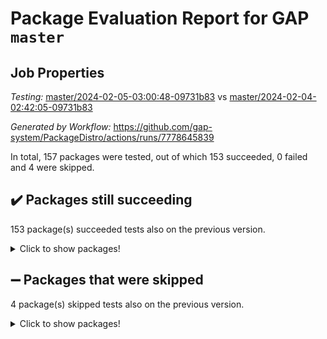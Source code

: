 # Package Evaluation Report for GAP `master`

## Job Properties

*Testing:* [master/2024-02-05-03:00:48-09731b83](https://github.com/gap-system/PackageDistro/blob/data/reports/master/2024-02-05-03:00:48-09731b83) vs [master/2024-02-04-02:42:05-09731b83](https://github.com/gap-system/PackageDistro/blob/data/reports/master/2024-02-04-02:42:05-09731b83)

*Generated by Workflow:* https://github.com/gap-system/PackageDistro/actions/runs/7778645839

In total, 157 packages were tested, out of which 153 succeeded, 0 failed and 4 were skipped.

## :heavy_check_mark: Packages still succeeding

153 package(s) succeeded tests also on the previous version.
<details><summary>Click to show packages!</summary>

- 4ti2interface 2023.02-04 [(success)](https://github.com/gap-system/PackageDistro/actions/runs/7778645839/job/21209059536)
- ace 5.6.2 [(success)](https://github.com/gap-system/PackageDistro/actions/runs/7778645839/job/21209059693)
- aclib 1.3.2 [(success)](https://github.com/gap-system/PackageDistro/actions/runs/7778645839/job/21209059828)
- agt 0.3.1 [(success)](https://github.com/gap-system/PackageDistro/actions/runs/7778645839/job/21209059960)
- alnuth 3.2.1 [(success)](https://github.com/gap-system/PackageDistro/actions/runs/7778645839/job/21209060092)
- anupq 3.3.0 [(success)](https://github.com/gap-system/PackageDistro/actions/runs/7778645839/job/21209060229)
- atlasrep 2.1.8 [(success)](https://github.com/gap-system/PackageDistro/actions/runs/7778645839/job/21209060370)
- autodoc 2023.06.19 [(success)](https://github.com/gap-system/PackageDistro/actions/runs/7778645839/job/21209060533)
- automata 1.15 [(success)](https://github.com/gap-system/PackageDistro/actions/runs/7778645839/job/21209062976)
- automgrp 1.3.2 [(success)](https://github.com/gap-system/PackageDistro/actions/runs/7778645839/job/21209063107)
- autpgrp 1.11 [(success)](https://github.com/gap-system/PackageDistro/actions/runs/7778645839/job/21209063271)
- cap 2024.01-06 [(success)](https://github.com/gap-system/PackageDistro/actions/runs/7778645839/job/21209063392)
- caratinterface 2.3.6 [(success)](https://github.com/gap-system/PackageDistro/actions/runs/7778645839/job/21209063503)
- cddinterface 2022.11.01 [(success)](https://github.com/gap-system/PackageDistro/actions/runs/7778645839/job/21209063633)
- circle 1.6.6 [(success)](https://github.com/gap-system/PackageDistro/actions/runs/7778645839/job/21209063736)
- classicpres 1.22 [(success)](https://github.com/gap-system/PackageDistro/actions/runs/7778645839/job/21209063878)
- cohomolo 1.6.11 [(success)](https://github.com/gap-system/PackageDistro/actions/runs/7778645839/job/21209064006)
- congruence 1.2.5 [(success)](https://github.com/gap-system/PackageDistro/actions/runs/7778645839/job/21209064136)
- corelg 1.56 [(success)](https://github.com/gap-system/PackageDistro/actions/runs/7778645839/job/21209064257)
- crime 1.6 [(success)](https://github.com/gap-system/PackageDistro/actions/runs/7778645839/job/21209064405)
- crisp 1.4.6 [(success)](https://github.com/gap-system/PackageDistro/actions/runs/7778645839/job/21209064511)
- crypting 0.10.4 [(success)](https://github.com/gap-system/PackageDistro/actions/runs/7778645839/job/21209064627)
- cryst 4.1.27 [(success)](https://github.com/gap-system/PackageDistro/actions/runs/7778645839/job/21209064740)
- crystcat 1.1.10 [(success)](https://github.com/gap-system/PackageDistro/actions/runs/7778645839/job/21209064857)
- ctbllib 1.3.7 [(success)](https://github.com/gap-system/PackageDistro/actions/runs/7778645839/job/21209064976)
- cubefree 1.19 [(success)](https://github.com/gap-system/PackageDistro/actions/runs/7778645839/job/21209065124)
- curlinterface 2.3.2 [(success)](https://github.com/gap-system/PackageDistro/actions/runs/7778645839/job/21209065272)
- cvec 2.8.1 [(success)](https://github.com/gap-system/PackageDistro/actions/runs/7778645839/job/21209065374)
- datastructures 0.3.0 [(success)](https://github.com/gap-system/PackageDistro/actions/runs/7778645839/job/21209065523)
- deepthought 1.0.6 [(success)](https://github.com/gap-system/PackageDistro/actions/runs/7778645839/job/21209065681)
- design 1.8 [(success)](https://github.com/gap-system/PackageDistro/actions/runs/7778645839/job/21209065874)
- difsets 2.3.1 [(success)](https://github.com/gap-system/PackageDistro/actions/runs/7778645839/job/21209065992)
- digraphs 1.6.3 [(success)](https://github.com/gap-system/PackageDistro/actions/runs/7778645839/job/21209066126)
- edim 1.3.7 [(success)](https://github.com/gap-system/PackageDistro/actions/runs/7778645839/job/21209066240)
- example 4.3.4 [(success)](https://github.com/gap-system/PackageDistro/actions/runs/7778645839/job/21209066366)
- examplesforhomalg 2023.10-01 [(success)](https://github.com/gap-system/PackageDistro/actions/runs/7778645839/job/21209066483)
- factint 1.6.3 [(success)](https://github.com/gap-system/PackageDistro/actions/runs/7778645839/job/21209066602)
- ferret 1.0.10 [(success)](https://github.com/gap-system/PackageDistro/actions/runs/7778645839/job/21209066700)
- fga 1.5.0 [(success)](https://github.com/gap-system/PackageDistro/actions/runs/7778645839/job/21209066791)
- fining 1.5.6 [(success)](https://github.com/gap-system/PackageDistro/actions/runs/7778645839/job/21209066885)
- float 1.0.4 [(success)](https://github.com/gap-system/PackageDistro/actions/runs/7778645839/job/21209066969)
- format 1.4.3 [(success)](https://github.com/gap-system/PackageDistro/actions/runs/7778645839/job/21209067056)
- forms 1.2.9 [(success)](https://github.com/gap-system/PackageDistro/actions/runs/7778645839/job/21209067167)
- fplsa 1.2.6 [(success)](https://github.com/gap-system/PackageDistro/actions/runs/7778645839/job/21209067294)
- fr 2.4.13 [(success)](https://github.com/gap-system/PackageDistro/actions/runs/7778645839/job/21209067373)
- francy 2.0.3 [(success)](https://github.com/gap-system/PackageDistro/actions/runs/7778645839/job/21209067469)
- fwtree 1.3 [(success)](https://github.com/gap-system/PackageDistro/actions/runs/7778645839/job/21209067568)
- gapdoc 1.6.6 [(success)](https://github.com/gap-system/PackageDistro/actions/runs/7778645839/job/21209067658)
- gauss 2023.02-04 [(success)](https://github.com/gap-system/PackageDistro/actions/runs/7778645839/job/21209067738)
- gaussforhomalg 2023.11-01 [(success)](https://github.com/gap-system/PackageDistro/actions/runs/7778645839/job/21209067835)
- gbnp 1.0.5 [(success)](https://github.com/gap-system/PackageDistro/actions/runs/7778645839/job/21209067965)
- generalizedmorphismsforcap 2024.01-01 [(success)](https://github.com/gap-system/PackageDistro/actions/runs/7778645839/job/21209068086)
- genss 1.6.8 [(success)](https://github.com/gap-system/PackageDistro/actions/runs/7778645839/job/21209068186)
- gradedmodules 2024.01-01 [(success)](https://github.com/gap-system/PackageDistro/actions/runs/7778645839/job/21209068316)
- gradedringforhomalg 2023.08-01 [(success)](https://github.com/gap-system/PackageDistro/actions/runs/7778645839/job/21209068428)
- grape 4.9.0 [(success)](https://github.com/gap-system/PackageDistro/actions/runs/7778645839/job/21209068536)
- groupoids 1.74 [(success)](https://github.com/gap-system/PackageDistro/actions/runs/7778645839/job/21209068646)
- grpconst 2.6.5 [(success)](https://github.com/gap-system/PackageDistro/actions/runs/7778645839/job/21209068762)
- guarana 0.96.3 [(success)](https://github.com/gap-system/PackageDistro/actions/runs/7778645839/job/21209068899)
- guava 3.18 [(success)](https://github.com/gap-system/PackageDistro/actions/runs/7778645839/job/21209069026)
- hap 1.62 [(success)](https://github.com/gap-system/PackageDistro/actions/runs/7778645839/job/21209069173)
- hapcryst 0.1.15 [(success)](https://github.com/gap-system/PackageDistro/actions/runs/7778645839/job/21209069320)
- hecke 1.5.3 [(success)](https://github.com/gap-system/PackageDistro/actions/runs/7778645839/job/21209069480)
- help 3.5 [(success)](https://github.com/gap-system/PackageDistro/actions/runs/7778645839/job/21209069638)
- homalg 2024.01-01 [(success)](https://github.com/gap-system/PackageDistro/actions/runs/7778645839/job/21209069800)
- homalgtocas 2023.11-01 [(success)](https://github.com/gap-system/PackageDistro/actions/runs/7778645839/job/21209069943)
- idrel 2.46 [(success)](https://github.com/gap-system/PackageDistro/actions/runs/7778645839/job/21209070094)
- images 1.3.2 [(success)](https://github.com/gap-system/PackageDistro/actions/runs/7778645839/job/21209070241)
- intpic 0.3.0 [(success)](https://github.com/gap-system/PackageDistro/actions/runs/7778645839/job/21209070499)
- io 4.8.2 [(success)](https://github.com/gap-system/PackageDistro/actions/runs/7778645839/job/21209070670)
- io_forhomalg 2023.02-04 [(success)](https://github.com/gap-system/PackageDistro/actions/runs/7778645839/job/21209070824)
- irredsol 1.4.4 [(success)](https://github.com/gap-system/PackageDistro/actions/runs/7778645839/job/21209070950)
- json 2.2.0 [(success)](https://github.com/gap-system/PackageDistro/actions/runs/7778645839/job/21209071075)
- jupyterkernel 1.5.0 [(success)](https://github.com/gap-system/PackageDistro/actions/runs/7778645839/job/21209071292)
- jupyterviz 1.5.6 [(success)](https://github.com/gap-system/PackageDistro/actions/runs/7778645839/job/21209071440)
- kan 1.37 [(success)](https://github.com/gap-system/PackageDistro/actions/runs/7778645839/job/21209071620)
- kbmag 1.5.11 [(success)](https://github.com/gap-system/PackageDistro/actions/runs/7778645839/job/21209071779)
- laguna 3.9.6 [(success)](https://github.com/gap-system/PackageDistro/actions/runs/7778645839/job/21209071936)
- liealgdb 2.2.1 [(success)](https://github.com/gap-system/PackageDistro/actions/runs/7778645839/job/21209072086)
- liepring 2.8 [(success)](https://github.com/gap-system/PackageDistro/actions/runs/7778645839/job/21209072257)
- liering 2.4.2 [(success)](https://github.com/gap-system/PackageDistro/actions/runs/7778645839/job/21209072416)
- linearalgebraforcap 2024.01-07 [(success)](https://github.com/gap-system/PackageDistro/actions/runs/7778645839/job/21209072586)
- localizeringforhomalg 2023.10-01 [(success)](https://github.com/gap-system/PackageDistro/actions/runs/7778645839/job/21209072730)
- loops 3.4.3 [(success)](https://github.com/gap-system/PackageDistro/actions/runs/7778645839/job/21209072859)
- lpres 1.0.3 [(success)](https://github.com/gap-system/PackageDistro/actions/runs/7778645839/job/21209072986)
- majoranaalgebras 1.5.1 [(success)](https://github.com/gap-system/PackageDistro/actions/runs/7778645839/job/21209073108)
- mapclass 1.4.6 [(success)](https://github.com/gap-system/PackageDistro/actions/runs/7778645839/job/21209073227)
- matgrp 0.70 [(success)](https://github.com/gap-system/PackageDistro/actions/runs/7778645839/job/21209073353)
- matricesforhomalg 2023.11-02 [(success)](https://github.com/gap-system/PackageDistro/actions/runs/7778645839/job/21209073478)
- modisom 2.5.4 [(success)](https://github.com/gap-system/PackageDistro/actions/runs/7778645839/job/21209073624)
- modulepresentationsforcap 2024.01-04 [(success)](https://github.com/gap-system/PackageDistro/actions/runs/7778645839/job/21209073769)
- modules 2024.01-01 [(success)](https://github.com/gap-system/PackageDistro/actions/runs/7778645839/job/21209073890)
- monoidalcategories 2024.01-13 [(success)](https://github.com/gap-system/PackageDistro/actions/runs/7778645839/job/21209074016)
- nconvex 2022.09-01 [(success)](https://github.com/gap-system/PackageDistro/actions/runs/7778645839/job/21209074122)
- nilmat 1.4.2 [(success)](https://github.com/gap-system/PackageDistro/actions/runs/7778645839/job/21209074224)
- nock 1.5 [(success)](https://github.com/gap-system/PackageDistro/actions/runs/7778645839/job/21209074338)
- normalizinterface 1.3.6 [(success)](https://github.com/gap-system/PackageDistro/actions/runs/7778645839/job/21209074446)
- nq 2.5.11 [(success)](https://github.com/gap-system/PackageDistro/actions/runs/7778645839/job/21209074579)
- numericalsgps 1.3.1 [(success)](https://github.com/gap-system/PackageDistro/actions/runs/7778645839/job/21209074703)
- openmath 11.5.3 [(success)](https://github.com/gap-system/PackageDistro/actions/runs/7778645839/job/21209074854)
- orb 4.9.0 [(success)](https://github.com/gap-system/PackageDistro/actions/runs/7778645839/job/21209075000)
- packagemanager 1.4.3 [(success)](https://github.com/gap-system/PackageDistro/actions/runs/7778645839/job/21209075134)
- patternclass 2.4.3 [(success)](https://github.com/gap-system/PackageDistro/actions/runs/7778645839/job/21209075263)
- permut 2.0.5 [(success)](https://github.com/gap-system/PackageDistro/actions/runs/7778645839/job/21209075379)
- polenta 1.3.10 [(success)](https://github.com/gap-system/PackageDistro/actions/runs/7778645839/job/21209075506)
- polymaking 0.8.7 [(success)](https://github.com/gap-system/PackageDistro/actions/runs/7778645839/job/21209075621)
- primgrp 3.4.4 [(success)](https://github.com/gap-system/PackageDistro/actions/runs/7778645839/job/21209075741)
- profiling 2.5.4 [(success)](https://github.com/gap-system/PackageDistro/actions/runs/7778645839/job/21209075860)
- qdistrnd 0.9.2 [(success)](https://github.com/gap-system/PackageDistro/actions/runs/7778645839/job/21209076002)
- qpa 1.35 [(success)](https://github.com/gap-system/PackageDistro/actions/runs/7778645839/job/21209076161)
- quagroup 1.8.4 [(success)](https://github.com/gap-system/PackageDistro/actions/runs/7778645839/job/21209076283)
- radiroot 2.9 [(success)](https://github.com/gap-system/PackageDistro/actions/runs/7778645839/job/21209076417)
- rcwa 4.7.1 [(success)](https://github.com/gap-system/PackageDistro/actions/runs/7778645839/job/21209076545)
- rds 1.8 [(success)](https://github.com/gap-system/PackageDistro/actions/runs/7778645839/job/21209076667)
- recog 1.4.2 [(success)](https://github.com/gap-system/PackageDistro/actions/runs/7778645839/job/21209076794)
- repndecomp 1.3.0 [(success)](https://github.com/gap-system/PackageDistro/actions/runs/7778645839/job/21209076930)
- repsn 3.1.2 [(success)](https://github.com/gap-system/PackageDistro/actions/runs/7778645839/job/21209077046)
- resclasses 4.7.3 [(success)](https://github.com/gap-system/PackageDistro/actions/runs/7778645839/job/21209077167)
- ringsforhomalg 2023.11-02 [(success)](https://github.com/gap-system/PackageDistro/actions/runs/7778645839/job/21209077344)
- sco 2023.08-01 [(success)](https://github.com/gap-system/PackageDistro/actions/runs/7778645839/job/21209077499)
- scscp 2.4.2 [(success)](https://github.com/gap-system/PackageDistro/actions/runs/7778645839/job/21209077674)
- semigroups 5.3.4 [(success)](https://github.com/gap-system/PackageDistro/actions/runs/7778645839/job/21209077826)
- sglppow 2.3 [(success)](https://github.com/gap-system/PackageDistro/actions/runs/7778645839/job/21209077976)
- sgpviz 0.999.5 [(success)](https://github.com/gap-system/PackageDistro/actions/runs/7778645839/job/21209078099)
- simpcomp 2.1.14 [(success)](https://github.com/gap-system/PackageDistro/actions/runs/7778645839/job/21209078235)
- singular 2023.02.09 [(success)](https://github.com/gap-system/PackageDistro/actions/runs/7778645839/job/21209078394)
- sl2reps 1.1 [(success)](https://github.com/gap-system/PackageDistro/actions/runs/7778645839/job/21209078534)
- sla 1.5.3 [(success)](https://github.com/gap-system/PackageDistro/actions/runs/7778645839/job/21209078661)
- smallgrp 1.5.3 [(success)](https://github.com/gap-system/PackageDistro/actions/runs/7778645839/job/21209078792)
- smallsemi 0.6.13 [(success)](https://github.com/gap-system/PackageDistro/actions/runs/7778645839/job/21209078960)
- sonata 2.9.6 [(success)](https://github.com/gap-system/PackageDistro/actions/runs/7778645839/job/21209079085)
- sophus 1.27 [(success)](https://github.com/gap-system/PackageDistro/actions/runs/7778645839/job/21209079202)
- sotgrps 1.2 [(success)](https://github.com/gap-system/PackageDistro/actions/runs/7778645839/job/21209079312)
- spinsym 1.5.2 [(success)](https://github.com/gap-system/PackageDistro/actions/runs/7778645839/job/21209079438)
- standardff 1.0 [(success)](https://github.com/gap-system/PackageDistro/actions/runs/7778645839/job/21209079549)
- symbcompcc 1.3.2 [(success)](https://github.com/gap-system/PackageDistro/actions/runs/7778645839/job/21209079670)
- thelma 1.3 [(success)](https://github.com/gap-system/PackageDistro/actions/runs/7778645839/job/21209079776)
- tomlib 1.2.11 [(success)](https://github.com/gap-system/PackageDistro/actions/runs/7778645839/job/21209079895)
- toolsforhomalg 2023.11-01 [(success)](https://github.com/gap-system/PackageDistro/actions/runs/7778645839/job/21209080020)
- toric 1.9.5 [(success)](https://github.com/gap-system/PackageDistro/actions/runs/7778645839/job/21209080125)
- toricvarieties 2022.07.13 [(success)](https://github.com/gap-system/PackageDistro/actions/runs/7778645839/job/21209080260)
- transgrp 3.6.5 [(success)](https://github.com/gap-system/PackageDistro/actions/runs/7778645839/job/21209080399)
- ugaly 4.1.3 [(success)](https://github.com/gap-system/PackageDistro/actions/runs/7778645839/job/21209080534)
- unipot 1.5 [(success)](https://github.com/gap-system/PackageDistro/actions/runs/7778645839/job/21209080660)
- unitlib 4.2.0 [(success)](https://github.com/gap-system/PackageDistro/actions/runs/7778645839/job/21209080903)
- utils 0.85 [(success)](https://github.com/gap-system/PackageDistro/actions/runs/7778645839/job/21209081305)
- uuid 0.7 [(success)](https://github.com/gap-system/PackageDistro/actions/runs/7778645839/job/21209081467)
- walrus 0.9991 [(success)](https://github.com/gap-system/PackageDistro/actions/runs/7778645839/job/21209081611)
- wedderga 4.10.4 [(success)](https://github.com/gap-system/PackageDistro/actions/runs/7778645839/job/21209081761)
- xmod 2.92 [(success)](https://github.com/gap-system/PackageDistro/actions/runs/7778645839/job/21209081911)
- xmodalg 1.23 [(success)](https://github.com/gap-system/PackageDistro/actions/runs/7778645839/job/21209082059)
- yangbaxter 0.10.3 [(success)](https://github.com/gap-system/PackageDistro/actions/runs/7778645839/job/21209082222)
- zeromqinterface 0.14 [(success)](https://github.com/gap-system/PackageDistro/actions/runs/7778645839/job/21209082390)
</details>

## :heavy_minus_sign: Packages that were skipped

4 package(s) skipped tests also on the previous version.
<details><summary>Click to show packages!</summary>

- browse 1.8.21 [(skipped)](https://github.com/gap-system/PackageDistro/actions/runs/7778645839/job/21208613896)
- itc 1.5.1 [(skipped)](https://github.com/gap-system/PackageDistro/actions/runs/7778645839/job/21208613896)
- polycyclic 2.16 [(skipped)](https://github.com/gap-system/PackageDistro/actions/runs/7778645839/job/21208613896)
- xgap 4.31 [(skipped)](https://github.com/gap-system/PackageDistro/actions/runs/7778645839/job/21208613896)
</details>

